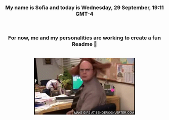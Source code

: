


<div align="center">
<h3 >My name is Sofia and today is Wednesday, 29 September, 19:11 GMT-4</h3><br>
<h3 >For now, me and my personalities are working to create a fun Readme 👋
</h3><br>
<img src='img/dwight.gif' alt='working...'/>
</div>
